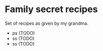 # Family secret recipes

Set of recipes as given by my grandma.

- ps (TODO)
- ss (TODO)
- ss (TODO)